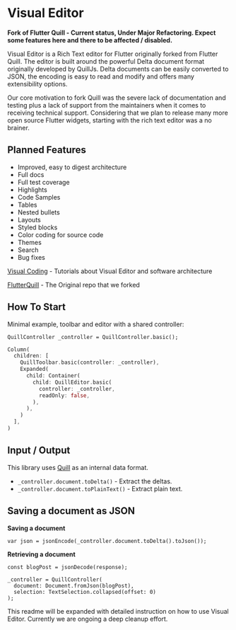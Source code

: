# Visual Editor
**Fork of Flutter Quill - Current status, Under Major Refactoring. Expect some features here and there to be affected / disabled.**

Visual Editor is a Rich Text editor for Flutter originally forked from Flutter Quill. The editor is built around the powerful Delta document format originally developed by QuillJs. Delta documents can be easily converted to JSON, the encoding is easy to read and modify and offers many extensibility options.

Our core motivation to fork Quill was the severe lack of documentation and testing plus a lack of support from the maintainers when it comes to receiving technical support. Considering that we plan to release many more open source Flutter widgets, starting with the rich text editor was a no brainer.

## Planned Features
- Improved, easy to digest architecture
- Full docs
- Full test coverage
- Highlights
- Code Samples
- Tables
- Nested bullets
- Layouts
- Styled blocks
- Color coding for source code
- Themes
- Search
- Bug fixes

[Visual Coding] - Tutorials about Visual Editor and software architecture

[FlutterQuill] - The Original repo that we forked

## How To Start

Minimal example, toolbar and editor with a shared controller:

```
QuillController _controller = QuillController.basic();
```

```dart
Column(
  children: [
    QuillToolbar.basic(controller: _controller),
    Expanded(
      child: Container(
        child: QuillEditor.basic(
          controller: _controller,
          readOnly: false,
        ),
      ),
    )
  ],
)
```

## Input / Output
This library uses [Quill] as an internal data format.

* `_controller.document.toDelta()` - Extract the deltas.
* `_controller.document.toPlainText()` - Extract plain text.

## Saving a document as JSON

**Saving a document**
```
var json = jsonEncode(_controller.document.toDelta().toJson());
```

**Retrieving a document**
```
const blogPost = jsonDecode(response);

_controller = QuillController(
  document: Document.fromJson(blogPost),
  selection: TextSelection.collapsed(offset: 0)
);
```

This readme will be expanded with detailed instruction on how to use Visual Editor. Currently we are ongoing a deep cleanup effort.

[Quill]: https://quilljs.com/docs/formats
[Flutter]: https://github.com/flutter/flutter
[FlutterQuill]: https://github.com/singerdmx/flutter-quill
[Visual Coding]: https://www.youtube.com/channel/UC2-5lfNbbErIds0Iuai8yfA
